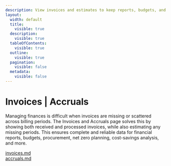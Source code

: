 ```yaml
---
description: View invoices and estimates to keep reports, budgets, and strategies accurate.
layout:
  width: default
  title:
    visible: true
  description:
    visible: true
  tableOfContents:
    visible: true
  outline:
    visible: true
  pagination:
    visible: false
  metadata:
    visible: false
---
```


# Invoices | Accruals

Managing finances is difficult when invoices are missing or scattered across billing periods. The Invoices and Accruals page solves this by showing both received and processed invoices, while also estimating any missing periods. This ensures complete and reliable data for financial reports, budgets, procurement, net zero planning, cost-savings analysis, and more.

[invoices.md](invoices.md "mention")\
[accruals.md](accruals.md "mention")

